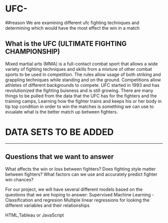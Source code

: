 # UFC-
##reason
We are examining different ufc fighting techniques and determining which would have the most effect the win in a match 

## What is the UFC (ULTIMATE FIGHTING CHAMPIONSHIP)

Mixed martial arts (MMA) is a full-contact combat sport that allows a wide variety of fighting techniques and skills from a mixture of other combat sports to be used in competition. The rules allow usage of both striking and grappling techniques while standing and on the ground. Competitions allow athletes of different backgrounds to compete. UFC started in 1993 and has revolutionized the fighting buisness and is still growing. There are many things to be pulled from the data that the UFC has for the fighters and the training camps, Learning how the fighter trains and keeps his or her body in tip top condition in order to win the matches is something we can use to evualate what is the better match up between fighters. 


# DATA SETS TO BE ADDED 

--------------------------


## Questions that we want to answer 

What affects the win or loss between fighters?
Does fighting style matter between fighters? 
What factors can we use and accurately predict fighter win chances? 

For our project, we will have several different models based on the questions that we are hoping to answer:
Supervised Machine Learning - Classification and regresion
Multiple linear regressions for looking the different variables and their relationships

HTML,Tableau or JavaScript

